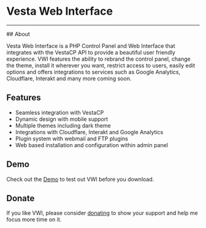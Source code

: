 # Vesta Web Interface
<hr>
<div class="note"></div>
## About

Vesta Web Interface is a PHP Control Panel and Web Interface that integrates with the VestaCP API to provide a beautiful user friendly experience. VWI features the ability to rebrand the control panel, change the theme, install it wherever you want, restrict access to users, easily edit options and offers integrations to services such as Google Analytics, Cloudflare, Interakt and many more coming soon. 

## Features

- Seamless integration with VestaCP
- Dynamic design with mobile support
- Multiple themes including dark theme
- Integrations with Cloudflare, Interakt and Google Analytics
- Plugin system with webmail and FTP plugins
- Web based installation and configuration within admin panel

## Demo

Check out the [Demo](https://cdgtech.one/vwi/demo.php) to test out VWI before you download.

## Donate

If you like VWI, please consider [donating](http://paypal.me/CJREvents) to show your support and help me focus more time on it.